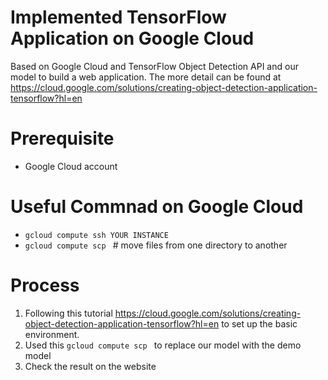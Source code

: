# Implemented TensorFlow Application on Google Cloud
Based on Google Cloud and TensorFlow Object Detection API and our model to build a web application.
The more detail can be found at https://cloud.google.com/solutions/creating-object-detection-application-tensorflow?hl=en

# Prerequisite
* Google Cloud account

# Useful Commnad on Google Cloud
*  <code>gcloud compute ssh YOUR INSTANCE</code>
*  <code>gcloud compute scp </code> # move files from one directory to another

# Process
1. Following this tutorial https://cloud.google.com/solutions/creating-object-detection-application-tensorflow?hl=en to set up the basic environment.
2. Used this <code>gcloud compute scp </code> to replace our model with the demo model
3. Check the result on the website

